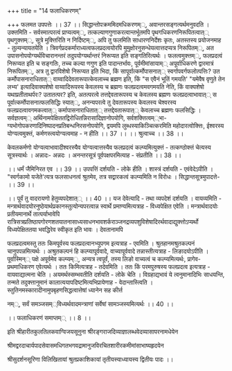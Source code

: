 +++
title = "14 फलाधिकरणम्"

+++
फलमत उपपत्तेः ।। 37 ।। सिद्धान्तोपक्रममिदमधिकरणम््, अवान्तरसङ्गत्यर्थमनुवदति । उक्त्तमिति - सर्वस्मात्परत्वं प्राप्यत्वम््, तत्कल्याणगुणाकरत्वान्तर्भूतमपि पृथगधिकरणनिरूपितत्वात्् पृथगुक्त्तम््, सूत्रे मुक्त्तिरिति न निर्दिष्टम््, अपि तु फलमिति साधारणनिर्देशः कृतः, अतस्तस्य प्रयोजनमाह - तुल्यन्यायतयेति । त्रिवर्गप्रदकर्माराध्यत्वफलप्रदत्वयोरपि मुमुक्षोरनुसन्धेयत्वात्तदप्यत्र निरूपितम््, अत उपासनोपयोग्यर्थविचारानन्तरं तदुपयोग्यर्थान्तरं निरूप्यत इति सङ्गतिरित्यर्थः । फलत्वमुक्त्तम््, फलप्रदत्वं निरूप्यत इति च सङ्गतिः, तच्च कल्या णगुण इति पादान्तर्भावः, पूर्वमीमांसायाम्् अपूर्वाधिकरणे द्वारमात्रं निरूपितम््, अत्र तु द्वारविशेषो निरूप्यत इति भिदा, किं सापूर्वात्कर्मोपासनात्् स्वर्गापवर्गफलोत्पत्तिः? उत कर्मोपासनाराधितात्् वाय्वादिदेवतारूपात्केवलाच्च ब्रह्मण इति, किं "स एवैनं भूतिं गमयति' "यमेवैष वृणुते तेन लभ्य' इत्यादिवाक्यशेषो वाय्वादिरूपस्य केवलस्य च ब्रह्मणः फलप्रदत्वमवगमयति नेति, किं वाक्यशेषो यथाप्रतीताथर्परः? उतातत्पर? इति, अतत्परत्वे तत्तद्देवतारूपस्य च केवलस्य ब्रह्मणः फलप्रदत्वाभावात्् स पूर्वात्कर्मोपासनात्फलसिद्धिः स्यात््, अनन्यपरत्वे तु देवतारूपस्य केवलस्य चेश्वरस्य फलप्रदत्वावगमकत्वात्् कर्मापासनाराधितात्् तत्तद्देवतारूपात्् केवलाच्च ब्रह्मणः फलसिद्धिः । सर्वज्ञत्वम्् अर्थिनामपेक्षिततद्विरोधितन्निरासादिज्ञानोपयोगि, सर्वशक्त्तित्वम््भा- ग्यभोगोपकरणादिनिष्पादनप्रतिबन्धनिरसनोपयोगि, द्वयमपि लुब्धस्याकिञ्चित्करमिति महोदारत्वोक्त्तिः, ईश्वरस्य योग्यत्वमुक्त्तं, कर्मणस्त्वयोग्यत्वमाह - न हीति ।। 37 ।। ।। श्रुत्वाच्च ।। 38 ।।

केवलकर्मणो योग्यत्वाभावादीश्वरस्यैव योग्यत्वात्तस्यैव फलप्रदत्वं कल्प्यमित्युक्त्तं - तत्कण्ठोक्त्तं चेत्यस्य सूत्रस्यार्थः । अन्नादः- अन्नदः । अनन्तरसूत्रं पूर्वपक्षपरमित्याह - संप्रतीति ।। 38 ।।

।। धर्मं जैमिनिरत एव ।। 39 ।। उपपत्तिं दर्शयति - लोके हीति । शास्त्रं दर्शयति - एवंवेदेऽपीति । "स्वर्गकामो यजेते'त्यत्र फलसाधनत्वं श्रुतमेव, तत्र सद्वारकत्वं कल्प्यमिति न विरोधः । सिद्धान्तसूत्रमुपादत्ते- ।। 39 ।।

।। पूर्वं तु वादरायणो हेतुव्यपदेशात्् ।। 40 ।। यज देवेत्यादि - तथा व्यपदेशं दर्शयति । वायव्यमिति - मन्त्रार्थवादयोरनुष्ठेयार्थप्रकानस्तुत्योन्यपरत्वान्न स्वार्थे प्रमाण्यमित्यत्राह - विध्यपेक्षित एवेति । मन्त्रार्थवादयोः प्रतीयमानार्थे तात्पर्याभावेपि रात्रिसत्रप्रतिष्ठापगोरणशतयातनासाध्यसाधनभावशर्कराञ्जनद्रव्यपशुविशेषादिरर्थवादाद्युक्त्तोऽप्यर्थो विध्यपेक्षिततया भवद्धिरेव स्वीकृत इति भावः । देवतानामपि

फलप्रदत्वमस्तु ततः किमपूर्वस्य फलप्रदत्वानभ्युपगम इत्यत्राह - एवमिति । श्रुतहानमश्रुतकल्पनं चानुपपन्नमित्यर्थः । अश्रुतकल्पनं हि कल्प्यापूर्ववादे, वाच्यापूर्ववादे तन्नास्तीत्यत्राह - लिङादयोऽपीति । पूर्वास्मिन्् पक्षे अपूर्वमेव कल्प्यम््, अन्यत्र त्वपूर्वं, तस्य लिङो वाच्यत्वं च कल्प्यमित्यर्थः, प्रागेव- प्रथमाधिकरण एवेत्यर्थः । ततः किमित्यत्राह - तदेवमिति । ततः किं परमपुरुषस्य फलप्रदत्व इत्यत्राह - वायवाद्यात्मना चेति । अयमर्थस्सम्भवतीति दर्शयति - लोके चेति । विग्रहाद्यभावं ये त्वनुमानादिभिः साधयन्ति, तन्मते तदुक्त्तानुमानं कालात्ययापदिष्टमित्यभिप्रायेणाह - वेदान्तास्त्विति । स्तुतिनमस्कारादीनामुपबृहणसिद्धत्वात्तेषां ध्यानेन सह कीर्त्त

नम््, सर्वं समञ्जसम््विध्यर्थवादमन्त्राणां सर्वेषां सामञ्जस्यमित्यर्थः ।। 40 ।।

।। फलाधिकरणं समाप्तम्् ।। 8 ।।

इति श्रीहारीतकुलतिलकवाग्विजयसूनुना श्रीरङ्गराजदिव्याज्ञालब्धवेदव्यासापरनामधेयेन

श्रीमद्वरदाचार्यपादसेवासमधिगतभगवद्रामानुजविरचितशारीरकमीमांसाभाष्यहृदयेन

श्रीसुदर्शनसूरिणा विलिखितायां श्रुतप्रकाशिकायां तृतीयस्याध्यायस्य द्वितीयः पादः ।।

